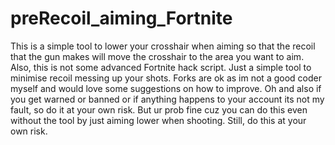 # preRecoil_aiming_Fortnite
This is a simple tool to lower your crosshair when aiming so that the recoil that the gun makes will move the crosshair to the area you want to aim.
Also, this is not some advanced Fortnite hack script. Just a simple tool to minimise recoil messing up your shots. Forks are ok as im not a good coder myself and would love some suggestions on how to improve.
Oh and also if you get warned or banned or if anything happens to your account its not my fault, so do it at your own risk. But ur prob fine cuz you can do this even without the tool by just aiming lower when shooting. Still, do this at your own risk.
